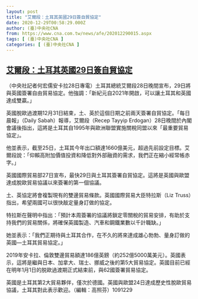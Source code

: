 ```yaml
---
layout: post
title: "艾爾段：土耳其英國29日簽自貿協定"
date: 2020-12-29T00:58:29.000Z
author: (臺)中央社CNA
from: https://www.cna.com.tw/news/afe/202012290015.aspx
tags: [ (臺)中央社CNA ]
categories: [ (臺)中央社CNA ]
---
```

<!--1609203509000-->
[艾爾段：土耳其英國29日簽自貿協定](https://www.cna.com.tw/news/afe/202012290015.aspx)
------

<div>
<div></div><div class="paragraph"><p>（中央社記者何宏儒安卡拉28日專電）土耳其總統艾爾段28日晚間宣布，29日將與英國簽署自由貿易協定。他強調：「新紀元自2021年開啟，可以讓土耳其和英國達成雙贏。」</p><p>英國脫歐過渡期12月31日結束，土、英於這個日期之前兩天簽署自貿協定。「每日晨報」（Daily Sabah）報導，艾爾段（Recep Tayyip Erdogan）28日晚間於內閣會議後指出，這將是土耳其自1995年與歐洲聯盟實施關稅同盟以來「最重要貿易協定」。</p><p>他並表示，截至25日，土耳其今年出口額達1660億美元，超過先前設定目標。艾爾段說：「仰賴高附加價值投資和降低對外部融資的需求，我們正在縮小經常帳赤字。」</p><p>英國國際貿易部27日宣布，最快29日與土耳其簽署自貿協定。這將是英國與歐盟達成脫歐貿易協議以來簽署的第一個協議。</p><p>土、英協定將會複製現有的雙邊貿易條款。英國國際貿易大臣特拉斯（Liz Truss）指出，希望兩國可以很快敲定量身訂做的協定。</p><p>特拉斯在聲明中指出：「預計本周簽署的協議將鎖定零關稅的貿易安排，有助於支持我們的貿易關係，將確保英國製造、汽車和鋼鐵業數以千計職缺。」</p><p>她並表示：「我們正期待與土耳其合作，在不久的將來達成雄心勃勃、量身訂做的英國—土耳其貿易協定。」</p><p>2019年安卡拉、倫敦雙邊貿易額達186億英鎊（約252億5000萬美元）。英國表示，這將是繼與日本、加拿大、瑞士、挪威之後的第5大貿易協定。英國目前已經在明年1月1日的脱歐過渡期正式結束前，與62國簽署貿易協定。</p><p>英國是土耳其第2大貿易夥伴，僅次於德國。英國與歐盟24日達成歷史性脫歐貿易協議，土耳其對此表示歡迎。（編輯：高照芬）1091229</p></div>
</div>
